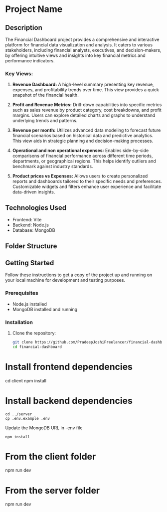 # Project Name

## Description
The Financial Dashboard project provides a comprehensive and interactive platform for financial data visualization and analysis. It caters to various stakeholders, including financial analysts, executives, and decision-makers, by offering intuitive views and insights into key financial metrics and performance indicators.

### Key Views:
1. **Revenue Dashboard:** A high-level summary presenting key revenue, expenses, and profitability trends over time. This view provides a quick snapshot of the financial health.

2. **Profit and Revenue Metrics:** Drill-down capabilities into specific metrics such as sales revenue by product category, cost breakdowns, and profit margins. Users can explore detailed charts and graphs to understand underlying trends and patterns.

3. **Revenue per month:** Utilizes advanced data modeling to forecast future financial scenarios based on historical data and predictive analytics. This view aids in strategic planning and decision-making processes.

4. **Operational and non operational expenses:** Enables side-by-side comparisons of financial performance across different time periods, departments, or geographical regions. This helps identify outliers and benchmark against industry standards.

5. **Product prices vs Expenses:** Allows users to create personalized reports and dashboards tailored to their specific needs and preferences. Customizable widgets and filters enhance user experience and facilitate data-driven insights.

## Technologies Used
- Frontend: Vite
- Backend: Node.js
- Database: MongoDB

## Folder Structure

## Getting Started
Follow these instructions to get a copy of the project up and running on your local machine for development and testing purposes.

### Prerequisites
- Node.js installed
- MongoDB installed and running

### Installation
1. Clone the repository:
   ```bash
   git clone https://github.com/PradeepJoshiFreelancer/financial-dashboard.git
   cd financial-dashboard

# Install frontend dependencies
cd client
npm install

# Install backend dependencies
```
cd ../server
cp .env.example .env
```
Update the MongoDB URL in -env file
```
npm install
```

# From the client folder
npm run dev

# From the server folder
npm run dev
